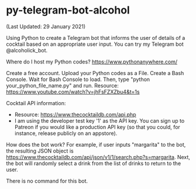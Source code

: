 # py-telegram-bot-alcohol

(Last Updated: 29 January 2021)

Using Python to create a Telegram bot that informs the user of details of a cocktail based on an appropriate user input. You can try my Telegram bot @alcoholick_bot.

Where do I host my Python codes? https://www.pythonanywhere.com/

Create a free account.
Upload your Python codes as a File.
Create a Bash Console.
Wait for Bash Console to load. Then, type "python your_python_file_name.py" and run.
Resource: https://www.youtube.com/watch?v=jhFsFZXZbu4&t=1s

Cocktail API information:
- Resource: https://www.thecocktaildb.com/api.php
- I am using the developer test key '1' as the API key. You can sign up to Patreon if you would like a production API key (so that you could, for instance, release publicly on an appstore).

How does the bot work?
For example, if user inputs "margarita" to the bot, the resulting JSON object is https://www.thecocktaildb.com/api/json/v1/1/search.php?s=margarita. Next, the bot will randomly select a drink from the list of drinks to return to the user.

There is no command for this bot.
